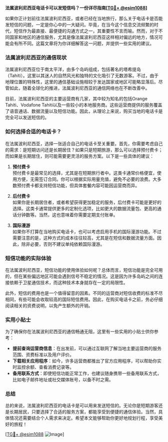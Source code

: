 **法属波利尼西亚电话卡可以发短信吗？一份详尽指南[[TG💪+ @esim1088](https://t.me/s/esim1088)]**

如果你正计划前往法属波利尼西亚，或者已经在当地旅行，那么关于电话卡是否能发短信的问题，一定是你心中的一大疑问。毕竟，在当今这个信息交流频繁的时代，短信作为最直接、最便捷的沟通方式之一，其重要性不言而喻。然而，对于不同国家和地区的通信服务，尤其是像法属波利尼西亚这样相对偏远的地方，情况可能会有所不同。这篇文章将为你详细解答这一问题，并提供一些实用的建议。

### 法属波利尼西亚的通信现状

法属波利尼西亚位于南太平洋，由多个岛屿组成，包括著名的塔希提岛（Tahiti）。这里以其迷人的自然风光和独特的文化吸引了无数游客。不过，由于地理位置的特殊性，这里的通信基础设施相较于发达国家或地区可能略显落后。尽管如此，随着全球化的推进，法属波利尼西亚的通信网络也在不断改善中。

目前，法属波利尼西亚的主要运营商有几家，其中较为知名的包括Orange Tahiti、Vodafone Tahiti以及一些较小的本地服务商。这些运营商提供的服务覆盖了语音通话、数据流量以及短信功能。因此，从理论上来说，购买当地的电话卡是完全可以发送短信的。

### 如何选择合适的电话卡？

在法属波利尼西亚，选择一张适合自己的电话卡至关重要。首先，你需要考虑自己的需求：是短期访问还是长期居住？如果只是短期旅游，那么可以选择预付费卡；而如果是长期居住，则可能需要更灵活的服务方案。以下是一些具体的建议：

1. **预付费卡**  
   预付费卡是最常见的选择，尤其是在短期旅行者中。这类卡通常价格便宜，使用方便，无需签订合同。你可以根据实际用量充值，避免不必要的浪费。大多数预付费卡都支持短信功能，但具体套餐内容可能因运营商而异。

2. **后付费卡**  
   如果你是长期居住者，或者希望获得更加稳定的服务，后付费卡可能是更好的选择。这类卡通常提供更多的定制化选项，比如更大的数据流量包、更高的通话分钟数等。当然，这也意味着你需要定期支付账单。

3. **国际漫游**  
   如果你不打算在当地购买电话卡，也可以考虑启用手机的国际漫游功能。不过需要注意的是，这种方式的成本往往较高，尤其是在短信和数据流量方面。因此，除非必要，否则不建议单纯依赖国际漫游。

### 短信功能的实际体验

在法属波利尼西亚，短信功能的使用体验如何呢？总体而言，短信功能是完全可用的，但在某些偏远地区可能会遇到信号不稳定的情况。这是因为许多岛屿之间的连接依赖于卫星通信技术，而这种技术本身就存在一定的局限性。

此外，短信的费用也是一个值得留意的因素。不同的运营商对短信收费的标准不尽相同，有些可能会收取较高的国际短信费用。因此，在购买电话卡之前，务必仔细阅读相关的资费说明，以免产生额外的开销。

### 实用小贴士

为了确保你在法属波利尼西亚的通信畅通无阻，这里有一些实用的小贴士供你参考：

- **提前查询运营商信息**：在出发前，可以通过互联网了解当地主要运营商的服务范围、资费标准以及用户评价。
- **下载相关应用程序**：如今，许多运营商都推出了官方应用程序，可以帮助你实时监控余额、查看消费记录等。
- **备用联系方式**：即使短信功能正常工作，也建议随身携带一些备用联系方式，比如电子邮件地址或社交媒体账号，以备不时之需。

### 总结

总的来说，法属波利尼西亚的电话卡是可以用来发送短信的。无论你是短期游客还是长期居民，只要选择了合适的服务方案，都能享受到便捷的通信体验。当然，具体情况还需要结合个人需求来决定。希望本文能够帮助你更好地规划行程，享受美好的旅程！

[[TG💪+ @esim1088](https://t.me/s/esim1088) ![Image](https://i.postimg.cc/4NQfJmqS/Snipaste-2025-05-13-00-14-12.png)]
